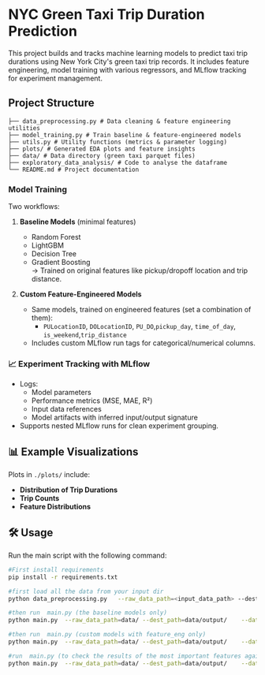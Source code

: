 #  NYC Green Taxi Trip Duration Prediction

This project builds and tracks machine learning models to predict taxi trip durations using New York City's green taxi trip records. It includes feature engineering, model training with various regressors, and MLflow tracking for experiment management.


##  Project Structure
``` 
├── data_preprocessing.py # Data cleaning & feature engineering utilities
├── model_training.py # Train baseline & feature-engineered models
├── utils.py # Utility functions (metrics & parameter logging)
├── plots/ # Generated EDA plots and feature insights
├── data/ # Data directory (green taxi parquet files)
├── exploratory_data_analysis/ # Code to analyse the dataframe
└── README.md # Project documentation
``` 


###  Model Training

Two workflows:

1. **Baseline Models** (minimal features)
   - Random Forest
   - LightGBM
   - Decision Tree
   - Gradient Boosting  
   → Trained on original features like pickup/dropoff location and trip distance.

2. **Custom Feature-Engineered Models**
   - Same models, trained on engineered features (set a combination of them):
     - `PULocationID`, `DOLocationID`, `PU_DO`,`pickup_day`, `time_of_day`, `is_weekend`,`trip_distance`
   - Includes custom MLflow run tags for categorical/numerical columns.


### 📈 Experiment Tracking with MLflow
- Logs:
  - Model parameters
  - Performance metrics (MSE, MAE, R²)
  - Input data references
  - Model artifacts with inferred input/output signature  
- Supports nested MLflow runs for clean experiment grouping.


## 📊 Example Visualizations

Plots in `./plots/` include:
- **Distribution of Trip Durations**
- **Trip Counts**
- **Feature Distributions**

## 🛠️ Usage

Run the main script with the following command:

```bash
#First install requirements 
pip install -r requirements.txt

#first load all the data from your input dir
python data_preprocessing.py   --raw_data_path=<input_data_path> --dest_path=<destination_path>    --dataset=green   --taxi_zones_path=data/taxi_zones/taxi_zones.shp

#then run  main.py (the baseline models only)
python main.py  --raw_data_path=data/ --dest_path=data/output/    --dataset=green   --taxi_zones_path=data/taxi_zones/taxi_zones.shp  --run_baseline

#then run  main.py (custom models with feature_eng only)
python main.py  --raw_data_path=data/ --dest_path=data/output/    --dataset=green   --taxi_zones_path=data/taxi_zones/taxi_zones.shp  --feature_type=feature --run_custom 

#run  main.py (to check the results of the most important features against our target=duration)
python main.py  --raw_data_path=data/ --dest_path=data/output/    --dataset=green   --taxi_zones_path=data/taxi_zones/taxi_zones.shp  --feature_type=feature  --evaluate_features